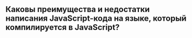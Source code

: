 ## Каковы преимущества и недостатки написания JavaScript-кода на языке, который компилируется в JavaScript?